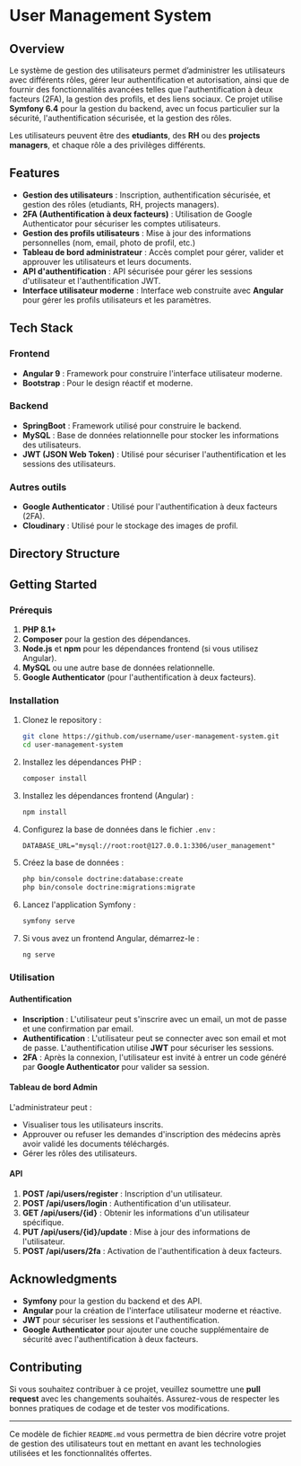 # User Management System

## Overview

Le système de gestion des utilisateurs permet d’administrer les utilisateurs avec différents rôles, gérer leur authentification et autorisation, ainsi que de fournir des fonctionnalités avancées telles que l'authentification à deux facteurs (2FA), la gestion des profils, et des liens sociaux. Ce projet utilise **Symfony 6.4** pour la gestion du backend, avec un focus particulier sur la sécurité, l'authentification sécurisée, et la gestion des rôles.

Les utilisateurs peuvent être des **etudiants**, des **RH** ou des **projects managers**, et chaque rôle a des privilèges différents. 

## Features

- **Gestion des utilisateurs** : Inscription, authentification sécurisée, et gestion des rôles (etudiants, RH, projects managers).
- **2FA (Authentification à deux facteurs)** : Utilisation de Google Authenticator pour sécuriser les comptes utilisateurs.
- **Gestion des profils utilisateurs** : Mise à jour des informations personnelles (nom, email, photo de profil, etc.)
- **Tableau de bord administrateur** : Accès complet pour gérer, valider et approuver les utilisateurs et leurs documents.
- **API d'authentification** : API sécurisée pour gérer les sessions d'utilisateur et l'authentification JWT.
- **Interface utilisateur moderne** : Interface web construite avec **Angular** pour gérer les profils utilisateurs et les paramètres.

## Tech Stack

### Frontend
- **Angular 9** : Framework pour construire l'interface utilisateur moderne.
- **Bootstrap** : Pour le design réactif et moderne.

### Backend
- **SpringBoot** : Framework  utilisé pour construire le backend.
- **MySQL** : Base de données relationnelle pour stocker les informations des utilisateurs.
- **JWT (JSON Web Token)** : Utilisé pour sécuriser l'authentification et les sessions des utilisateurs.

### Autres outils
- **Google Authenticator** : Utilisé pour l'authentification à deux facteurs (2FA).
- **Cloudinary** : Utilisé pour le stockage des images de profil.

## Directory Structure


## Getting Started

### Prérequis

1. **PHP 8.1+**
2. **Composer** pour la gestion des dépendances.
3. **Node.js** et **npm** pour les dépendances frontend (si vous utilisez Angular).
4. **MySQL** ou une autre base de données relationnelle.
5. **Google Authenticator** (pour l'authentification à deux facteurs).

### Installation

1. Clonez le repository :
    ```bash
    git clone https://github.com/username/user-management-system.git
    cd user-management-system
    ```

2. Installez les dépendances PHP :
    ```bash
    composer install
    ```

3. Installez les dépendances frontend (Angular) :
    ```bash
    npm install
    ```

4. Configurez la base de données dans le fichier `.env` :
    ```
    DATABASE_URL="mysql://root:root@127.0.0.1:3306/user_management"
    ```

5. Créez la base de données :
    ```bash
    php bin/console doctrine:database:create
    php bin/console doctrine:migrations:migrate
    ```

6. Lancez l'application Symfony :
    ```bash
    symfony serve
    ```

7. Si vous avez un frontend Angular, démarrez-le :
    ```bash
    ng serve
    ```

### Utilisation

#### Authentification

- **Inscription** : L'utilisateur peut s'inscrire avec un email, un mot de passe et une confirmation par email.
- **Authentification** : L'utilisateur peut se connecter avec son email et mot de passe. L'authentification utilise **JWT** pour sécuriser les sessions.
- **2FA** : Après la connexion, l'utilisateur est invité à entrer un code généré par **Google Authenticator** pour valider sa session.

#### Tableau de bord Admin

L'administrateur peut :
- Visualiser tous les utilisateurs inscrits.
- Approuver ou refuser les demandes d'inscription des médecins après avoir validé les documents téléchargés.
- Gérer les rôles des utilisateurs.

#### API

1. **POST /api/users/register** : Inscription d'un utilisateur.
2. **POST /api/users/login** : Authentification d'un utilisateur.
3. **GET /api/users/{id}** : Obtenir les informations d'un utilisateur spécifique.
4. **PUT /api/users/{id}/update** : Mise à jour des informations de l'utilisateur.
5. **POST /api/users/2fa** : Activation de l'authentification à deux facteurs.

## Acknowledgments

- **Symfony** pour la gestion du backend et des API.
- **Angular** pour la création de l'interface utilisateur moderne et réactive.
- **JWT** pour sécuriser les sessions et l'authentification.
- **Google Authenticator** pour ajouter une couche supplémentaire de sécurité avec l'authentification à deux facteurs.

## Contributing

Si vous souhaitez contribuer à ce projet, veuillez soumettre une **pull request** avec les changements souhaités. Assurez-vous de respecter les bonnes pratiques de codage et de tester vos modifications.

---

Ce modèle de fichier `README.md` vous permettra de bien décrire votre projet de gestion des utilisateurs tout en mettant en avant les technologies utilisées et les fonctionnalités offertes.
